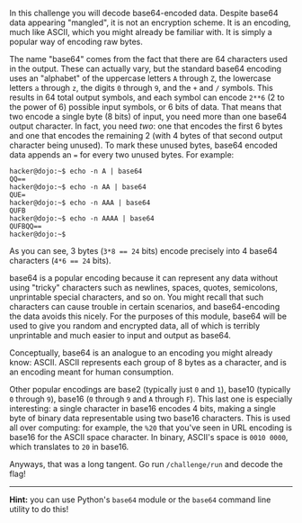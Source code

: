 In this challenge you will decode base64-encoded data.
Despite base64 data appearing "mangled", it is not an encryption scheme.
It is an encoding, much like ASCII, which you might already be familiar with.
It is simply a popular way of encoding raw bytes.

The name "base64" comes from the fact that there are 64 characters used in the output.
These can actually vary, but the standard base64 encoding uses an "alphabet" of the uppercase letters `A` through `Z`, the lowercase letters `a` through `z`, the digits `0` through `9`, and the `+` and `/` symbols.
This results in 64 total output symbols, and each symbol can encode `2**6` (2 to the power of 6) possible input symbols, or 6 bits of data.
That means that two encode a single byte (8 bits) of input, you need more than one base64 output character.
In fact, you need _two_: one that encodes the first 6 bytes and one that encodes the remaining 2 (with 4 bytes of that second output character being unused).
To mark these unused bytes, base64 encoded data appends an `=` for every two unused bytes.
For example:

```console
hacker@dojo:~$ echo -n A | base64
QQ==
hacker@dojo:~$ echo -n AA | base64
QUE=
hacker@dojo:~$ echo -n AAA | base64
QUFB
hacker@dojo:~$ echo -n AAAA | base64
QUFBQQ==
hacker@dojo:~$
```

As you can see, 3 bytes (`3*8 == 24` bits) encode precisely into 4 base64 characters (`4*6 == 24` bits).

base64 is a popular encoding because it can represent any data without using "tricky" characters such as newlines, spaces, quotes, semicolons, unprintable special characters, and so on.
You might recall that such characters can cause trouble in certain scenarios, and base64-encoding the data avoids this nicely.
For the purposes of this module, base64 will be used to give you random and encrypted data, all of which is terribly unprintable and much easier to input and output as base64.

Conceptually, base64 is an analogue to an encoding you might already know: ASCII.
ASCII represents each group of 8 bytes as a character, and is an encoding meant for human consumption.

Other popular encodings are base2 (typically just `0` and `1`), base10 (typically `0` through `9`), base16 (`0` through `9` and `A` through `F`).
This last one is especially interesting: a single character in base16 encodes 4 bits, making a single byte of binary data representable using two base16 characters.
This is used all over computing: for example, the `%20` that you've seen in URL encoding is base16 for the ASCII space character.
In binary, ASCII's space is `0010 0000`, which translates to `20` in base16.

Anyways, that was a long tangent.
Go run `/challenge/run` and decode the flag!

----
**Hint:** you can use Python's `base64` module or the `base64` command line utility to do this!

